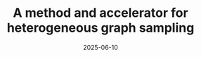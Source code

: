 ---
title: "A method and accelerator for heterogeneous graph sampling"
collection: patents
permalink: /patents/2025-06-10-patent3
date: 2025-06-10
venue: 'Chinese Patent'
citation: '<b>Dengke Han</b>, Mingyu Yan, Duo Wang, Wenming Li, Xiaochun Ye. A method and accelerator for heterogeneous graph sampling. Application No: 2025107689193.'
---